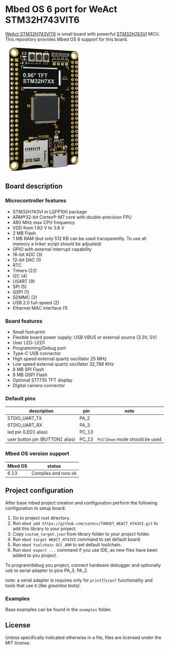 # Mbed OS 6 port for WeAct STM32H743VIT6

[WeAct STM32H743VIT6](https://github.com/WeActTC/MiniSTM32H7xx) is small board with
powerful [STM32H743VI](https://www.st.com/en/microcontrollers-microprocessors/stm32h743vi.html) MCU. This repository
provides Mbed OS 6 support for this board.

![WeAct STM32H743VIT6](docs/STM32H743VI.png)

## Board description

### Microcontroller features

* STM32H743VI in LQFP100 package
* ARM®32-bit Cortex®-M7 core with double-precision FPU
* 480 MHz max CPU frequency
* VDD from 1.62 V to 3.6 V
* 2 MB Flash
* 1 MB RAM (but only 512 KB can be used transparently. To use all memory a linker script should be adjusted)
* GPIO with external interrupt capability
* 16-bit ADC (3)
* 12-bit DAC (1)
* RTC
* Timers (22)
* I2C (4)
* USART (9)
* SPI (5)
* QSPI (1)
* SDMMC (2)
* USB 2.0 full-speed (2)
* Ethernet MAC interface (1)

### Board features

* Small foot-print
* Flexible board power supply: USB VBUS or external source (3.3V, 5V)
* User LED: LED1
* Programming/Debug port
* Type-C USB connector
* High speed external quartz oscillator 25 MHz
* Low speed external quartz oscillator 32,768 KHz
* 8 MB SPI Flash
* 8 MB QSPI Flash
* Optional ST7735 TFT display
* Digital camera connector

### Default pins

| description | pin | note |
|---|---|---|
| STDIO_UART_TX | PA_2 | |
| STDIO_UART_RX | PA_3 | |
| led pin (LED1 alias) | PC_13 | |
| user button pin (BUTTON1 alias) | PC_13 | `PullDown` mode should be used |

### Mbed OS version support

| Mbed OS | status |
|---|---|
| 6.13 | Compiles and runs ok |

## Project configuration

After base mbed project creation and configuration perform the following configuration to setup board:

1. Go to project root directory.
2. Run `mbed add https://github.com/vznncv/TARGET_WEACT_H743VI.git` to add this library to your project.
3. Copy `custom_target.json` from library folder to your project folder.
4. Run `mbed target WEACT_H743VI` command to set default board.
5. Run `mbed toolchain GCC_ARM` to set default toolchain.
6. Run `mbed export ...` command if you use IDE, as new files have been added to you project.

To program/debug you project, connect hardware debugger and optionally usb to serial adapter to pins PA_3, PA_2.

note: a serial adapter is requires only for `printf`/`scanf` functionality and tools that use it
(like *greentea* tests).

### Examples

Base examples can be found in the `examples` folder.

## License

Unless specifically indicated otherwise in a file, files are licensed under the MIT license.
